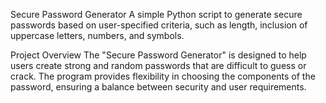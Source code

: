 Secure Password Generator
A simple Python script to generate secure passwords based on user-specified criteria, such as length, inclusion of uppercase letters, numbers, and symbols.

Project Overview
The "Secure Password Generator" is designed to help users create strong and random passwords that are difficult to guess or crack. The program provides flexibility in choosing the components of the password, ensuring a balance between security and user requirements.
